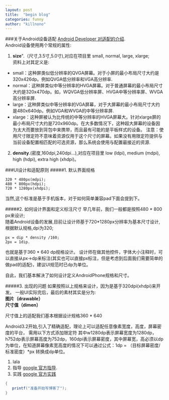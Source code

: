```yaml
---
layout: post
title:  "begin blog"
categories: funny
author: "killnono"
---
```




###关于Android设备适配
[Android Developer 对适配的介绍](https://developer.android.com/training/basics/supporting-devices/screens.html).  
Android设备使用两个常规的属性:    
1. **size**".（尺寸,3.5寸,5.0寸),对应在项目里 small, normal, large, xlarge;  
资料上对其定义是:

+ small：这种屏类似低分辨率的QVGA屏幕。对于小屏的最小布局尺寸大约是320x426dp。例如QVGA低分辨率和VGA高分辨率.  
+ normal：这种屏类似中等分辨率的HVGA屏幕。对于普通屏幕的最小布局尺寸大约是320x470dp。如，WQVGA低分辨率屏、HVGA中等分辨率屏、WVGA高分辨率屏.  
+ large：这种屏类似中等分辨率的VGA屏幕，对于大屏幕的最小布局尺寸大约是480x640dp。例如VGA和WVGA的中等分辨率屏.  
+ xlarge：这种屏被认为比传统的中等分辨率的HVGA屏幕大。针对xlarge屏的最小布局尺寸大约是720x960dp。在大多数情况下，这种超大屏幕的设备因为太大而要放到背包中来携带，而且最有可能的是平板样式的设备。
注意：使用尺寸限定符不意味着资源仅用于这个尺寸的屏幕。如果没有用限定符提供与当前设备配置相匹配的可选资源，那么系统会使用与配置最接近的资源.   
     
2. **density**.(密度,160dpi,240dpi...),对应在项目里 low (ldpi), medium (mdpi), high (hdpi), extra high (xhdpi)。  

###UI设计和适配原则
#####1. 默认界面规格  
```
320 * 480px(mdpi);   
480 * 800px(hdpi);  
720 * 1280px(xhdpi); 
```
当然,这个标准是基于手机版本，对于如何简单兼容pad下面会提到下。

#####2. 如何设计界面和定义标注尺寸
早几年前，我们一般都是按照480 * 800 px来设计;  
随着Android设备的发展,目前让设计师基于720*1280px分辨率为基本尺寸设计,根据默认规格,dpi为320;  
```
px = dip * density /160;
2px = 1dip.  
```

也就是基于360 * 640 dp规格设计。
设计师在做其他控件，字体大小注释时，可以直接从px->dp来标注(其实也可以直接px标注，但是考虑到后面我们需要简单的做pad的适配)，建议UI规范时已dp为单位。

自此，我们基本解决了如何设计定义AndroidPhone规格和尺寸。

#####3. 出现的问题
如果按照以上规格来设计，因为是基于320dpi(xhdpi)来开发。
一般UI实际完后，最后的素材其实是分为:  
**图片（drawable）**  
**尺寸值（dimen）**

尺寸值上的适配我们基本根据设计规格360 * 640 

Android3.2开始,引入了精确适配，理论上可以适配任意像素宽度，高度，屏幕密度的平台，
需用以下方式添加限定符
其中w1280dp表示屏幕宽度为1280dp，h752dp表示屏幕高度为752dp，160dpi表示屏幕密度，其中屏幕宽，高必须以dp为单位，在知道屏幕像素宽高度的情况下可以通过公式：1dp = （目标屏幕密度/标准密度）*px 转换成dp单位。


1. lala  
2. 指导 [google 官方指导](http://developer.android.com/guide/practices/screens_support.html).
3. 实践 [google 官方实践](https://developer.android.com/training/multiscreen/screensizes.html) 


```java
{
   printf("准备开始写博客了");
}
```


